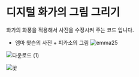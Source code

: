 # 디지털 화가의 그림 그리기 

화가의 화풍을 적용해서 사진을 수정시켜 주는 코드 입니다.
- 엠마 왓슨의 사진 + 피카소의 그림
![emma25](https://user-images.githubusercontent.com/50771738/87223566-0a749500-c3b9-11ea-916c-c77c0d4d52c7.jpg)

![다운로드 (1)](https://user-images.githubusercontent.com/50771738/87223567-0ba5c200-c3b9-11ea-9272-3a01ee31927b.png)

![꽃](https://user-images.githubusercontent.com/50771738/87223576-14969380-c3b9-11ea-958f-3bd02e4e9948.png)

